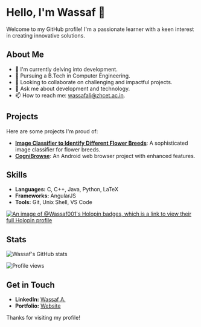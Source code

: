 # Hello, I'm Wassaf 👋


Welcome to my GitHub profile! I'm a passionate learner with a keen interest in creating innovative solutions.

## About Me

- 🔭 I'm currently delving into development.
- 🌱 Pursuing a B.Tech in Computer Engineering.
- 👯 Looking to collaborate on challenging and impactful projects.
- 💬 Ask me about development and technology.
- 📫 How to reach me: [wassafali@zhcet.ac.in](mailto:wassafali@zhcet.ac.in).

## Projects

Here are some projects I'm proud of:

- [**Image Classifier to Identify Different Flower Breeds**](https://github.com/Wassaf001/Image_Classifier_to_identify_different_flower_breeds): A sophisticated image classifier for flower breeds.
- [**CogniBrowse**](https://github.com/Wassaf001/CogniBrowse): An Android web browser project with enhanced features.

## Skills

- **Languages:** C, C++, Java, Python, LaTeX
- **Frameworks:** AngularJS
- **Tools:** Git, Unix Shell, VS Code

[![An image of @Wassaf001's Holopin badges, which is a link to view their full Holopin profile](https://holopin.me/wassaf001)](https://www.holopin.io/@wassaf001#badges)

## Stats

![Wassaf's GitHub stats](https://github-readme-stats.vercel.app/api?username=Wassaf001&show_icons=true&theme=radical)

![Profile views](https://komarev.com/ghpvc/?username=Wassaf001&color=blueviolet)

## Get in Touch

- **LinkedIn:** [Wassaf A.](https://www.linkedin.com/in/wassaf-ali)
- **Portfolio:** [Website](http://wassaf.co/)

Thanks for visiting my profile!
